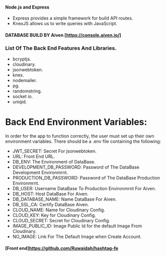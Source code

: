 #### Node.js and Express

- Express provides a simple framework for build API routes.
- KnexJS allows us to write queries with JavaScript.

#### DATABASE BUILD BY Aiven [https://console.aiven.io/]

### List Of The Back End Features And Libraries.

- bcryptjs.
- cloudinary.
- jsonwebtoken.
- knex.
- nodemailer.
- pg.
- randomstring.
- socket io.
- uniqid.

# Back End Environment Variables:

In order for the app to function correctly, the user must set up their own environment variables. There should be a .env file containing the following:

- JWT_SECRET: Secret For jsonwebtoken.
- URL: Front End URL.
- DB_ENV: The Environment of DataBase.
- DEVELOPMENT_DB_PASSWORD: Password of The DataBase Development Environmrnt.
- PRODUCTION_DB_PASSWORD: Password of The DataBase Production Environmrnt.
- DB_USER: Username DataBase To Production Environmrnt For Aiven.
- DB_HOST: Host DataBase For Aiven.
- DB_DATABASE_NAME: Name DataBase For Aiven.
- DB_SSL_CA: Certify DataBase Aiven.
- CLOUD_NAME: Name for Cloudinary Config.
- CLOUD_KEY: Key for Cloudinary Config.
- CLOUD_SECRET: Secret for Cloudinary Config.
- IMAGE_PUBLIC_ID: Image Public Id for the default Image From Cloudinary.
- NO_IMAGE: Link For The Default Image when Create Account.

#### [Front end]https://github.com/Ruwaidah/hashtag-fe
